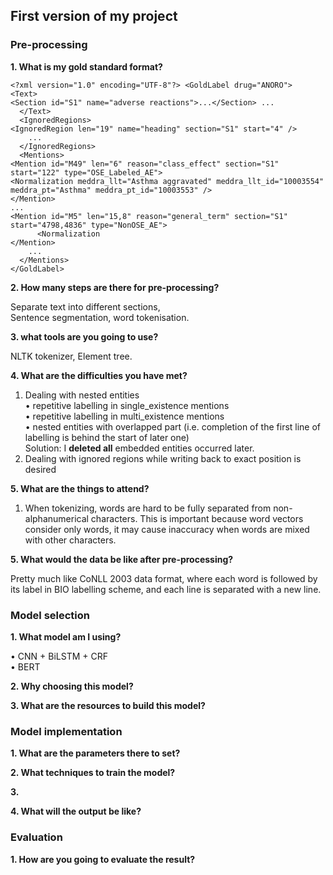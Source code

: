 First version of my project
-------------------------------------------------------
### Pre-processing
**1. What is my gold standard format?**

    <?xml version="1.0" encoding="UTF-8"?> <GoldLabel drug="ANORO">
    <Text>
    <Section id="S1" name="adverse reactions">...</Section> ...
      </Text>
      <IgnoredRegions>
    <IgnoredRegion len="19" name="heading" section="S1" start="4" />
        ...
      </IgnoredRegions>
      <Mentions>
    <Mention id="M49" len="6" reason="class_effect" section="S1" start="122" type="OSE_Labeled_AE">
    <Normalization meddra_llt="Asthma aggravated" meddra_llt_id="10003554" meddra_pt="Asthma" meddra_pt_id="10003553" />
    </Mention>
    ...
    <Mention id="M5" len="15,8" reason="general_term" section="S1"
    start="4798,4836" type="NonOSE_AE">
          <Normalization
    </Mention>
        ...
      </Mentions>
    </GoldLabel>
   
**2. How many steps are there for pre-processing?**

   Separate text into different sections,    
   Sentence segmentation, word tokenisation.
   
**3. what tools are you going to use?**

   NLTK tokenizer, Element tree.
   
**4. What are the difficulties you have met?**

   1. Dealing with nested entities  
      • repetitive labelling in single_existence mentions  
      • repetitive labelling in multi_existence mentions  
      • nested entities with overlapped part (i.e. completion of the first line of labelling is behind the start of later one)  
   Solution: I **deleted all** embedded entities occurred later.
   2. Dealing with ignored regions while writing back to exact position is desired

**5. What are the things to attend?**
   1. When tokenizing, words are hard to be fully separated from non-alphanumerical characters. This is important because word vectors consider only words, it may cause inaccuracy when words are mixed with other characters.


**5. What would the data be like after pre-processing?**
    
   Pretty much like CoNLL 2003 data format, where each word is followed by its label in BIO labelling scheme, and each line is separated with a new line.
### Model selection
**1. What model am I using?**

   • CNN + BiLSTM + CRF  
   • BERT
   
**2. Why choosing this model?**

**3. What are the resources to build this model?**
### Model implementation
**1. What are the parameters there to set?**

**2. What techniques to train the model?**

**3.**

**4. What will the output be like?**
### Evaluation
**1. How are you going to evaluate the result?**